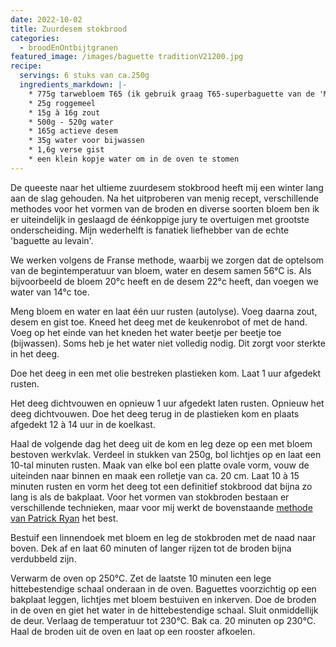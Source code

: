```yaml
---
date: 2022-10-02
title: Zuurdesem stokbrood
categories:
  - broodEnOntbijtgranen
featured_image: /images/baguette traditionV21200.jpg
recipe:
  servings: 6 stuks van ca.250g
  ingredients_markdown: |-
    * 775g tarwebloem T65 (ik gebruik graag T65-superbaguette van de 'Molens van Oudenaarde')    * 25g roggemeel
    * 15g à 16g zout
    * 500g - 520g water 
    * 165g actieve desem
    * 35g water voor bijwassen
    * 1,6g verse gist    * een klein kopje water om in de oven te stomen
---
```

De queeste naar het ultieme zuurdesem stokbrood heeft mij een winter lang aan de slag gehouden.
Na het uitproberen van menig recept, verschillende methodes voor het vormen van de broden en diverse soorten bloem ben ik er uiteindelijk in geslaagd de éénkoppige jury te overtuigen met grootste onderscheiding. Mijn wederhelft is fanatiek liefhebber van de echte 'baguette au levain'.

<!--more-->

We werken volgens de Franse methode, waarbij we zorgen dat de optelsom van de begintemperatuur van bloem, water en desem samen 56°C is.
Als bijvoorbeeld de bloem 20°c heeft en de desem 22°c heeft, dan voegen we water van 14°c toe.

Meng bloem en water en laat één uur rusten (autolyse).
Voeg daarna zout, desem en gist toe.
Kneed het deeg met de keukenrobot of met de hand.
Voeg op het einde van het kneden het water beetje per beetje toe (bijwassen). Soms heb je het water niet volledig nodig.
Dit zorgt voor sterkte in het deeg.

Doe het deeg in een met olie bestreken plastieken kom.
Laat 1 uur afgedekt rusten.

Het deeg dichtvouwen en opnieuw 1 uur afgedekt laten rusten. 
Opnieuw het deeg dichtvouwen.
Doe het deeg terug in de plastieken kom en plaats afgedekt 12 à 14 uur in de koelkast. 

Haal de volgende dag het deeg uit de kom en leg deze op een met bloem bestoven werkvlak.
Verdeel in stukken van 250g, bol lichtjes op en laat een 10-tal minuten rusten.
Maak van elke bol een platte ovale vorm, vouw de uiteinden naar binnen en maak een rolletje van ca. 20 cm.
Laat 10 à 15 minuten rusten en vorm het deeg tot een definitief stokbrood dat bijna zo lang is als de bakplaat.
Voor het vormen van stokbroden bestaan er verschillende technieken, maar voor mij werkt de bovenstaande [methode van Patrick Ryan](https://www.youtube.com/watch?v=n0U8RdRdFDU) het best. 

Bestuif een linnendoek met bloem en leg de stokbroden met de naad naar boven.
Dek af en laat 60 minuten of langer rijzen tot de broden bijna verdubbeld zijn.

Verwarm de oven op 250°C.
Zet de laatste 10 minuten een lege hittebestendige schaal onderaan in de oven. 
Baguettes voorzichtig op een bakplaat leggen, lichtjes met bloem bestuiven en inkerven.
Doe de broden in de oven en giet het water in de hittebestendige schaal.
Sluit onmiddellijk de deur.
Verlaag de temperatuur tot 230°C.
Bak ca. 20 minuten op 230°C.
Haal de broden uit de oven en laat op een rooster afkoelen.



 

